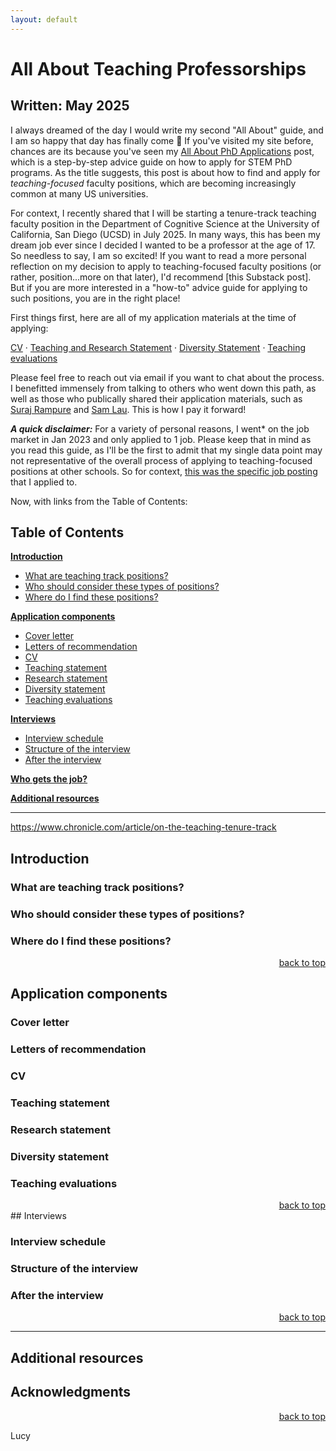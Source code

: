```yaml
---
layout: default
---
```


# All About Teaching Professorships
## Written: May 2025

I always dreamed of the day I would write my second "All About" guide, and I am so happy that day has finally come 🥹 If you've visited my site before, chances are its because you've seen my [All About PhD Applications](https://lucylai.com/blog/gradapps) post, which is a step-by-step advice guide on how to apply for STEM PhD programs. As the title suggests, this post is about how to find and apply for _teaching-focused_ faculty positions, which are becoming increasingly common at many US universities. 

For context, I recently shared that I will be starting a tenure-track teaching faculty position in the Department of Cognitive Science at the University of California, San Diego (UCSD) in July 2025. In many ways, this has been my dream job ever since I decided I wanted to be a professor at the age of 17. So needless to say, I am so excited! If you want to read a more personal reflection on my decision to apply to teaching-focused faculty positions (or rather, position...more on that later), I'd recommend [this Substack post]. But if you are more interested in a "how-to" advice guide for applying to such positions, you are in the right place!

First things first, here are all of my application materials at the time of applying:

[CV](http://lucylai.com/files/ucsd/lai_teaching_cv.pdf) · [Teaching and Research Statement](http://lucylai.com/files/ucsd/lai_scholarly_activities.pdf) · [Diversity Statement](http://lucylai.com/files/ucsd/lai_diversity.pdf)  · [Teaching evaluations](http://lucylai.com/files/ucsd/lai_teaching_excellence.pdf) 

Please feel free to reach out via email if you want to chat about the process. I benefitted immensely from talking to others who went down this path, as well as those who publically shared their application materials, such as [Suraj Rampure](https://rampure.org/tf-app-materials) and [Sam Lau](https://lau.ucsd.edu/). This is how I pay it forward!

_**A quick disclaimer:**_ For a variety of personal reasons, I went\* on the job market in Jan 2023 and only applied to 1 job. Please keep that in mind as you read this guide, as I'll be the first to admit that my single data point may not representative of the overall process of applying to teaching-focused positions at other schools. So for context, [this was the specific job posting](https://apol-recruit.ucsd.edu/JPF03424) that I applied to.

Now, with links from the Table of Contents:

## Table of Contents
**[Introduction](#intro)**
* [What are teaching track positions?](#teaching-positions)
* [Who should consider these types of positions?](#who-should-apply)
* [Where do I find these positions?](#job-lists)

**[Application components](#application-components)**
* [Cover letter](#cover-letter)
* [Letters of recommendation](#rec-letters)
* [CV](#cv)
* [Teaching statement](#teaching-statement)
* [Research statement](#research=statement)
* [Diversity statement](#the-research-statement)
* [Teaching evaluations](#teaching-evaluations)

**[Interviews](#interviews)**
* [Interview schedule](#interview-schedule)
* [Structure of the interview](#interview-structure)
* [After the interview](#after-the-interview)

**[Who gets the job?](#who-gets-the-job)**

**[Additional resources](#additional-resources)**

-----
https://www.chronicle.com/article/on-the-teaching-tenure-track

## Introduction

### What are teaching track positions?

### Who should consider these types of positions?

### Where do I find these positions?


<div style="text-align: right"><a href="https://lucylai.com/blog/profapps#table-of-contents">back to top</a> </div>

## Application components

### Cover letter

### Letters of recommendation

### CV

### Teaching statement

### Research statement

### Diversity statement

### Teaching evaluations


<div style="text-align: right"><a href="https://lucylai.com/blog/profapps#table-of-contents">back to top</a> </div>
## Interviews

### Interview schedule

### Structure of the interview


### After the interview
<div style="text-align: right"><a href="https://lucylai.com/blog/profapps#table-of-contents">back to top</a> </div>

------
## Additional resources


## Acknowledgments


<div style="text-align: right"><a href="https://lucylai.com/blog/profapps#table-of-contents">back to top</a> </div>

Lucy
